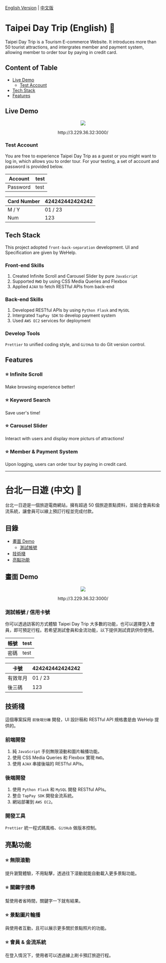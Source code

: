 [English Version](#taipei-day-trip-english-) | [中文版](#台北一日遊-中文-)

# Taipei Day Trip (English) 🥾

Taipei Day Trip is a Tourism E-commerce Website. It introduces more than 50 tourist attractions, and intergrates member and payment system, allowing member to order tour by paying in credit card.


## Content of Table

  * [Live Demo](#live-demo)
    + [Test Account](#test-account)
  * [Tech Stack](#tech-stack)
  * [Features](#features)


## Live Demo
<p align="center">
 <img src="https://i.imgur.com/UOLYGwX.gif">
</p>
<p align="center" src="https://yogaroom-24504.firebaseapp.com/">
 http://3.229.36.32:3000/
</p>

### Test Account

You are free to experience Taipei Day Trip as a guest or you might want to log in, which allows you to order tour. For your testing, a set of account and password is provided below.

| Account | test |
| --- | --- |
| Password | test |

| Card Number | 424242442424242 |
| --- | --- |
| M / Y | 01 / 23 |
| Num | 123 |



## Tech Stack

This project adopted `front-back-separation` development. UI and Specification are given by WeHelp.

### Front-end Skills
1. Created Infinite Scroll and Carousel Slider by pure `JavaScript`
2. Supported `RWD` by using CSS Media Queries and Flexbox
3. Applied `AJAX` to fetch RESTful APIs from back-end

### Back-end Skills
1. Developed RESTful APIs by using `Python Flask` and `MySOL` 
2. Intergrated `TapPay SDK` to develop payment system
3. Used `AWS EC2` services for deployment

### Develop Tools
`Prettier` to unified coding style, and `GitHub` to do Git version control.


## Features

### ⭐ ****Infinite Scroll****

Make browsing experience better!


### ⭐ ****Keyword Search****

Save user's time!


### ⭐ ****Carousel Slider****

Interact with users and display more picturs of attractions!


### ⭐ ****Member & Payment System****

Upon logging, users can order tour by paying in credit card.


---


# 台北一日遊 (中文) 🥾


台北一日遊是一個旅遊電商網站，擁有超過 50 個旅遊景點資料，並結合會員和金流系統，讓會員可以線上預訂行程並完成付款。



## 目錄

  * [畫面 Demo](#畫面-demo)
    + [測試帳號](#測試帳號)
  * [技術棧](#技術棧)
  * [亮點功能](#亮點功能)



## 畫面 Demo
<p align="center">
 <img src="https://i.imgur.com/UOLYGwX.gif">
</p>
<p align="center" src="https://yogaroom-24504.firebaseapp.com/">
 http://3.229.36.32:3000/
</p>


### 測試帳號 / 信用卡號

你可以透過訪客的方式體驗 Taipei Day Trip 大多數的功能，也可以選擇登入會員，即可預定行程。若希望測試會員和金流功能，以下提供測試資訊供你使用。

| 帳號 | test |
| --- | --- |
| 密碼 | test |

| 卡號 | 424242442424242 |
| --- | --- |
| 有效年月 | 01 / 23 |
| 後三碼 | 123 |



## 技術棧

這個專案採用 `前後端分離` 開發，UI 設計稿和 RESTful API 規格書是由 WeHelp 提供的。

### 前端開發

1. 純 `JavaScript` 手刻無限滾動和圖片輪播功能。
2. 使用 CSS Media Queries 和 Flexbox 實現 `RWD`。
3. 使用 `AJAX` 串接後端的 RESTful APIs。


### 後端開發
1. 使用 `Python Flask` 和 `MySQL` 開發 RESTful APIs。
2. 整合 `TapPay SDK` 開發金流系統。
3. 網站部署到 `AWS EC2`。

### 開發工具
`Prettier` 統一程式碼風格、`GitHub` 做版本控制。



## 亮點功能

### ⭐ ****無限滾動****

提升瀏覽體驗，不用點擊，透過往下滾動就能自動載入更多景點功能。

### ⭐ ****關鍵字搜尋****

幫使用者省時間，關鍵字一下就有結果。

### ⭐ ****景點圖片輪播****

與使用者互動，且可以展示更多關於景點照片的功能。

### ⭐ ****會員 & 金流系統****

在登入情況下，使用者可以透過線上刷卡預訂旅遊行程。


